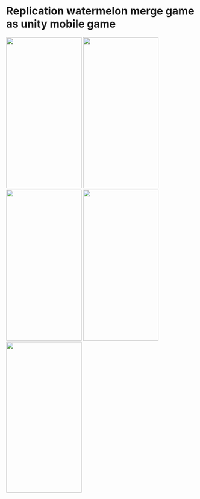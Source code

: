 # Replication watermelon merge game as unity mobile game
<img src="https://github.com/Alexandervanderleek/EmojiSuikaMobileGame/assets/76222613/937a326e-9971-4d00-aa75-7ffeef86179c" width="200" height="400">
<img src="https://github.com/Alexandervanderleek/EmojiSuikaMobileGame/assets/76222613/e1d4febb-fc02-4c4b-873c-3e00460ddf5f" width="200" height="400">
<img src="https://github.com/Alexandervanderleek/EmojiSuikaMobileGame/assets/76222613/e2cd6b17-a7f4-4b0a-8a8d-d9a75d03eec4" width="200" height="400">
<img src="https://github.com/Alexandervanderleek/EmojiSuikaMobileGame/assets/76222613/f347b786-03a2-46e1-b433-995ef9a5e7c0" width="200" height="400">
<img src="https://github.com/Alexandervanderleek/EmojiSuikaMobileGame/assets/76222613/59e10393-3950-4add-a692-95a51b32ec3f" width="200" height="400">
